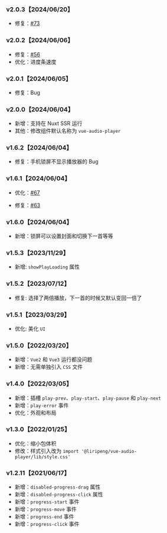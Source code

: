 ### v2.0.3【2024/06/20】

- 修复：<a href="https://github.com/1014156094/vue-audio-player/issues/73" target="_blank">#73</a>

### v2.0.2【2024/06/06】

- 修复：<a href="https://github.com/1014156094/vue-audio-player/issues/56">#56</a>
- 优化：进度条速度

### v2.0.1【2024/06/05】

- 修复：Bug

### v2.0.0【2024/06/04】

- 新增：支持在 Nuxt SSR 运行
- 其他：修改组件默认名称为 `vue-audio-player`

### v1.6.2【2024/06/04】

- 修复：手机锁屏不显示播放器的 Bug

### v1.6.1【2024/06/04】

- 优化：<a href="https://github.com/1014156094/vue-audio-player/issues/67" target="_blank">#67</a>

- 修复：<a href="https://github.com/1014156094/vue-audio-player/issues/63" target="_blank">#63</a>

### v1.6.0【2024/06/04】

- 新增：锁屏可以设置封面和切换下一首等等

### v1.5.3【2023/11/29】

- 新增: `showPlayLoading` 属性

### v1.5.2【2023/07/12】

- 修复: 选择了两倍播放，下一首的时候又默认变回一倍了

### v1.5.1【2023/03/29】

- 优化: 美化 `UI`

### v1.5.0【2022/03/20】

- 新增：`Vue2` 和 `Vue3` 运行都没问题
- 新增：无需单独引入 `CSS` 文件

### v1.4.0【2022/03/05】

- 新增：插槽 `play-prev`、`play-start`、`play-pause` 和 `play-next`
- 新增：`play-error` 事件
- 优化：外观和布局

### v1.3.0【2022/01/25】

- 优化：缩小包体积
- 修改：样式引入改为 `import '@liripeng/vue-audio-player/lib/style.css'`

### v1.2.11【2021/06/17】

- 新增：`disabled-progress-drag` 属性
- 新增：`disabled-progress-click` 属性
- 新增：`progress-start` 事件
- 新增：`progress-move` 事件
- 新增：`progress-end` 事件
- 新增：`progress-click` 事件
